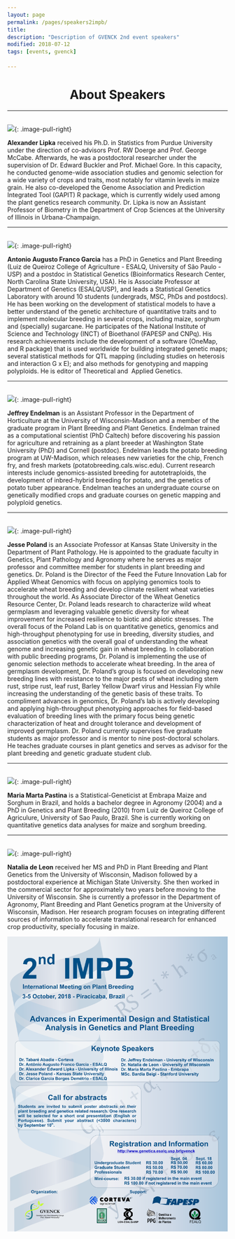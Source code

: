 ```yaml
---
layout: page
permalink: /pages/speakers2impb/
title: 
description: "Description of GVENCK 2nd event speakers"
modified: 2018-07-12
tags: [events, gvenck]

---
```


<center><h1>About Speakers</h1>
</center>
  
<center><hr></center>
<br>
<img src="../images/speakers-2impb/lipka.jpg" height="200">{: .image-pull-right}

**Alexander Lipka** received his Ph.D. in Statistics from Purdue University under the direction of co-advisors Prof. RW Doerge and Prof. George McCabe. Afterwards, he was a postdoctoral researcher under the supervision of Dr. Edward Buckler and Prof. Michael Gore. In this capacity, he conducted genome-wide association studies and genomic selection for a wide variety of crops and traits, most notably for vitamin levels in maize grain. He also co-developed the Genome Association and Prediction Integrated Tool (GAPIT) R package, which is currently widely used among the plant genetics research community. Dr. Lipka is now an Assistant Professor of Biometry in the Department of Crop Sciences at the University of Illinois in Urbana-Champaign. 

<center><hr></center>
<br>
 <img src="../images/speakers-2impb/augusto.jpg" height="200">{: .image-pull-right}

**Antonio Augusto Franco Garcia** has a PhD in Genetics and Plant Breeding (Luiz de Queiroz College of Agriculture - ESALQ, University of São Paulo - USP) and a postdoc in Statistical Genetics (Bioinformatics Research Center, North Carolina State University, USA). He is Associate Professor at Department of Genetics (ESALQ/USP), and leads a Statistical Genetics Laboratory with around 10 students (undergrads, MSC, PhDs and postdocs). He has been working on the development of statistical models to have a better understand of the genetic architecture of quantitative traits and to implement molecular breeding in several crops, including maize, sorghum and (specially) sugarcane. He participates of the National Institute of Science and Technology (INCT) of Bioethanol (FAPESP and CNPq). His research achievements include the development of a software (OneMap, and R package) that is used worldwide for building integrated genetic maps; several statistical methods for QTL mapping (including studies on heterosis and interaction G x E); and also methods for genotyping and mapping polyploids. He is editor of Theoretical and  Applied Genetics.

<center><hr></center>
<br>
<img src="../images/speakers-2impb/endelman.jpg" height="200">{: .image-pull-right}

**Jeffrey Endelman** is an Assistant Professor in the Department of Horticulture at the University of Wisconsin-Madison and a member of the graduate program in Plant Breeding and Plant Genetics. Endelman trained as a computational scientist (PhD Caltech) before discovering his passion for agriculture and retraining as a plant breeder at Washington State University (PhD) and Cornell (postdoc). Endelman leads the potato breeding program at UW-Madison, which releases new varieties for the chip, French fry, and fresh markets (potatobreeding.cals.wisc.edu). Current research interests include genomics-assisted breeding for autotetraploids, the development of inbred-hybrid breeding for potato, and the genetics of potato tuber appearance. Endelman teaches an undergraduate course on genetically modified crops and graduate courses on genetic mapping and polyploid genetics. 

<center><hr></center>
<br>
<img src="../images/speakers-2impb/poland.jpg" height="200">{: .image-pull-right}

**Jesse Poland** is an Associate Professor at Kansas State University in the Department of Plant Pathology. He is appointed to the graduate faculty in Genetics, Plant Pathology and Agronomy where he serves as major professor and committee member for students in plant breeding and genetics. Dr. Poland is the Director of the Feed the Future Innovation Lab for Applied Wheat Genomics with focus on applying genomics tools to accelerate wheat breeding and develop climate resilient wheat varieties throughout the world. As Associate Director of the Wheat Genetics Resource Center, Dr. Poland leads research to characterize wild wheat germplasm and leveraging valuable genetic diversity for wheat improvement for increased resilience to biotic and abiotic stresses. The overall focus of the Poland Lab is on quantitative genetics, genomics and high-throughput phenotyping for use in breeding, diversity studies, and association genetics with the overall goal of understanding the wheat genome and increasing genetic gain in wheat breeding. In collaboration with public breeding programs, Dr. Poland is implementing the use of genomic selection methods to accelerate wheat breeding. In the area of germplasm development, Dr. Poland’s group is focused on developing new breeding lines with resistance to the major pests of wheat including stem rust, stripe rust, leaf rust, Barley Yellow Dwarf virus and Hessian Fly while increasing the understanding of the genetic basis of these traits. To compliment advances in genomics, Dr. Poland’s lab is actively developing and applying high-throughput phenotyping approaches for field-based evaluation of breeding lines with the primary focus being genetic characterization of heat and drought tolerance and development of improved germplasm. Dr. Poland currently supervises five graduate students as major professor and is mentor to nine post-doctoral scholars. He teaches graduate courses in plant genetics and serves as advisor for the plant breeding and genetic graduate student club. 

<center><hr></center>
<br>
<img src="../images/speakers-2impb/mariamarta.jpg" height="200">{: .image-pull-right}

**Maria Marta Pastina** is a Statistical-Geneticist at Embrapa Maize and Sorghum in Brazil, and holds a bachelor degree in Agronomy (2004) and a PhD in Genetics and Plant Breeding (2010) from Luiz de Queiroz College of Agriculure, University of Sao Paulo, Brazil. She is currently working on quantitative genetics data analyses for maize and sorghum breeding. 

<center><hr></center>
<br>
<img src="../images/speakers-2impb/natalia.jpg" height="200">{: .image-pull-right}

**Natalia de Leon** received her MS and PhD in Plant Breeding and Plant Genetics from the University of Wisconsin, Madison followed by a postdoctoral experience at Michigan State University. She then worked in the commercial sector for approximately two years before moving to the University of Wisconsin. She is currently a professor in the Department of Agronomy, Plant Breeding and Plant Genetics program at the University of Wisconsin, Madison. Her research program focuses on integrating different sources of information to accelerate translational research for enhanced crop productivity, specially focusing in maize. 

![banner](../images/poster_2impb2.png)
